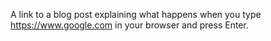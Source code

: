 A link to a blog post explaining what happens when you type https://www.google.com in your browser and press Enter.
